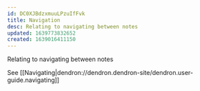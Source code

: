 ```yaml
---
id: DC0XJBdzxmuuLPzuIfFvk
title: Navigation
desc: Relating to navigating between notes
updated: 1639773832652
created: 1639016411150
---
```


Relating to navigating between notes

See [[Navigating|dendron://dendron.dendron-site/dendron.user-guide.navigating]]
